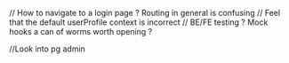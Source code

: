 // How to navigate to a login page ? Routing in general is confusing
// Feel that the default userProfile context is incorrect
// BE/FE testing ? Mock hooks a can of worms worth opening ?


//Look into pg admin